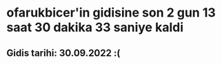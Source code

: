 # ofarukbicer'in gidisine son 2 gun 13 saat 30 dakika 33 saniye kaldi

## Gidis tarihi: 30.09.2022 :(